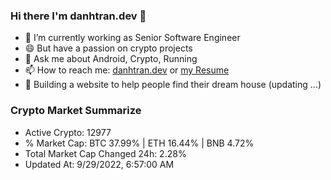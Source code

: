 ### Hi there I'm danhtran.dev 👋

- 🔭 I’m currently working as Senior Software Engineer
- 😄 But have a passion on crypto projects
- 💬 Ask me about Android, Crypto, Running 
- 📫 How to reach me: <a href="https://danhtran.dev" target="_blank">danhtran.dev</a> or <a href="Developer-Resume.pdf" target="_blank">my Resume</a>
- 🌱 Building a website to help people find their dream house (updating ...)

### Crypto Market Summarize
- Active Crypto: 12977
- % Market Cap: BTC 37.99% | ETH 16.44% | BNB 4.72%
- Total Market Cap Changed 24h: 2.28%
- Updated At: 9/29/2022, 6:57:00 AM
